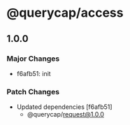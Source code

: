 # @querycap/access

## 1.0.0

### Major Changes

- f6afb51: init

### Patch Changes

- Updated dependencies [f6afb51]
  - @querycap/request@1.0.0
